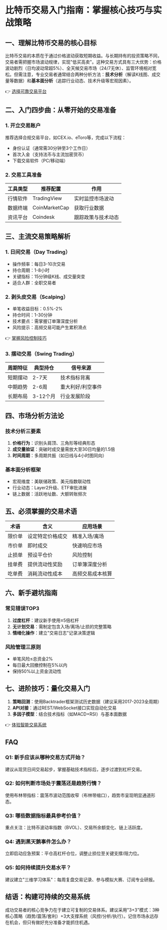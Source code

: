 # 比特币交易入门指南：掌握核心技巧与实战策略

## 一、理解比特币交易的核心目标
比特币交易的本质在于通过价格波动获取短期收益。与长期持有的投资策略不同，交易者需把握市场波动规律，实现"低买高卖"。这种交易方式具有三大优势：价格波动剧烈（日均波动常超5%）、全天候交易市场（24/7无休）、监管环境相对宽松。但需注意，专业交易者通常结合两种分析方法：**技术分析**（解读K线图、成交量等数据）和**基本面分析**（追踪行业动态、技术升级等宏观因素）。

👉 [选择可靠交易平台](https://bit.ly/okx_welcome)

## 二、入门四步曲：从零开始的交易准备
### 1. 开立交易账户
推荐选择合规交易平台，如CEX.io、eToro等，完成以下流程：
- 身份认证（通常需30分钟至3个工作日）
- 首次入金（支持法币与主流加密货币）
- 下载交易软件（PC/移动端）

### 2. 交易工具准备
| 工具类型 | 推荐配置 | 作用 |
|---------|----------|------|
| 行情软件 | TradingView | 实时监控市场波动 |
| 数据终端 | CoinMarketCap | 获取行业数据 |
| 资讯平台 | Coindesk | 跟踪政策与技术动态 |

## 三、主流交易策略解析
### 1. 日间交易（Day Trading）
- 操作频率：每日3-10次交易
- 持仓周期：1-8小时
- 关键指标：15分钟级K线、成交量突变
- 适合人群：全职交易者

### 2. 剥头皮交易（Scalping）
- 单笔收益目标：0.5%-2%
- 持仓时间：1-30分钟
- 技术要点：需掌握订单簿深度分析
- 风险提示：高频交易可能产生累积滑点

👉 [掌握风险控制技巧](https://bit.ly/okx_welcome)

### 3. 摆动交易（Swing Trading）
| 周期特征 | 典型持仓 | 信号来源 |
|---------|----------|----------|
| 短期摆动 | 2-7天 | 技术指标背离 |
| 中期趋势 | 2-6周 | 重大利好/利空事件 |
| 长期布局 | 3-12个月 | 行业发展阶段 |

## 四、市场分析方法论
### 技术分析三要素
1. **价格行为**：识别头肩顶、三角形等经典形态
2. **成交量验证**：突破时成交量需放大至30日均量的1.5倍
3. **时间周期**：多周期共振（如日线与4小时图同向）

### 基本面分析框架
- 宏观维度：美联储政策、美元指数联动性
- 行业动态：Layer2升级、ETF审批进展
- 链上数据：活跃地址数、大额转账频次

## 五、必须掌握的交易术语
| 术语 | 含义 | 应用场景 |
|------|------|----------|
| 限价单 | 设定特定价格成交 | 精准入场/离场 |
| 市价单 | 即时成交 | 快速响应市场 |
| 止损单 | 预设平仓价 | 风险控制 |
| 挂单费 | 提供流动性奖励 | 订单簿深度分析 |
| 吃单费 | 消耗流动性成本 | 高频交易成本核算 |

## 六、新手避坑指南
### 常见错误TOP3
1. **过度杠杆**：建议新手使用≤5倍杠杆
2. **无计划交易**：需制定包含入场/离场/止损的完整策略
3. **情绪化操作**：建立"交易日志"记录决策逻辑

### 风险管理三原则
- 单笔风险≤总资金2%
- 每日最大回撤控制在5%以内
- 保持50%以上资金流动性

## 七、进阶技巧：量化交易入门
1. **策略回测**：使用Backtrader框架测试历史数据（建议采用2017-2023全周期）
2. **API对接**：通过REST/WebSocket接口实现自动化交易
3. **多因子模型**：结合技术指标（如MACD+RSI）与基本面数据

👉 [体验智能交易系统](https://bit.ly/okx_welcome)

## FAQ
### Q1: 新手应该从哪种交易方式开始？
建议从现货日间交易起步，掌握基础技术指标后，逐步过渡到杠杆交易。

### Q2: 如何判断市场处于震荡还是趋势行情？
使用布林带指标：震荡市波动范围收窄（布林带缩口），趋势市呈现明显通道形态。

### Q3: 哪些数据指标最具参考价值？
重点关注：比特币波动率指数（BVOL）、交易所余额变化、链上活跃度。

### Q4: 遇到黑天鹅事件怎么办？
立即启动应急预案：平仓高杠杆仓位，调整止损位至关键支撑/阻力位。

### Q5: 如何持续提升交易水平？
建议建立"三维学习体系"：每周复盘交易记录、参与模拟大赛、订阅专业研报。

## 结语：构建可持续的交易系统
成功交易者的核心竞争力在于建立可复制的交易体系。建议采用"3+3"模式：3种核心策略（趋势/震荡/套利）+3大支撑系统（风控/分析/执行）。记住市场永远存在机会，但只有做好充分准备才能抓住机遇。